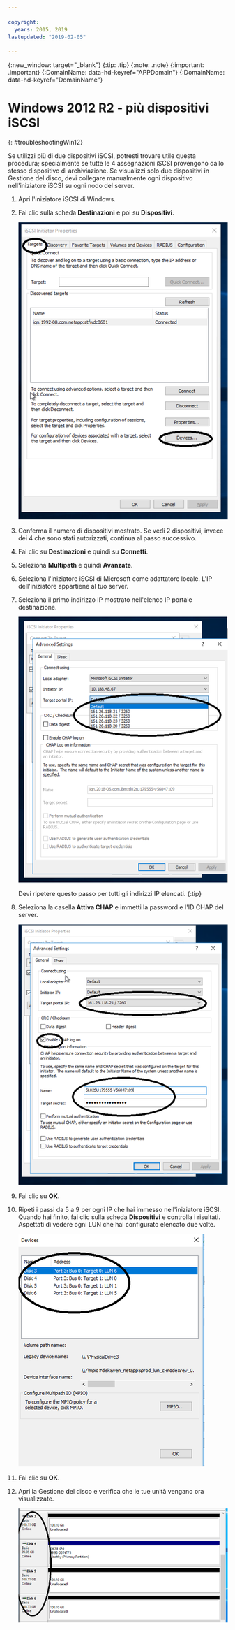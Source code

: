 ```yaml
---

copyright:
  years: 2015, 2019
lastupdated: "2019-02-05"

---
```


{:new_window: target="_blank"}
{:tip: .tip}
{:note: .note}
{:important: .important}
{:DomainName: data-hd-keyref="APPDomain"}
{:DomainName: data-hd-keyref="DomainName"}


# Windows 2012 R2 - più dispositivi iSCSI
{: #troubleshootingWin12}

Se utilizzi più di due dispositivi iSCSI, potresti trovare utile questa procedura; specialmente se tutte le 4 assegnazioni iSCSI provengono dallo stesso dispositivo di archiviazione. Se visualizzi solo due dispositivi in Gestione del disco, devi collegare manualmente ogni dispositivo nell'iniziatore iSCSI su ogni nodo del server.

1. Apri l'iniziatore iSCSI di Windows.
2. Fai clic sulla scheda **Destinazioni** e poi su **Dispositivi**.

   ![Proprietà iniziatore iSCSI](/images/win12-ts1.png)
3. Conferma il numero di dispositivi mostrato. Se vedi 2 dispositivi, invece dei 4 che sono stati autorizzati, continua al passo successivo.
4. Fai clic su **Destinazioni** e quindi su **Connetti**.
5. Seleziona **Multipath** e quindi **Avanzate**.
6. Seleziona l'iniziatore iSCSI di Microsoft come adattatore locale. L'IP dell'iniziatore appartiene al tuo server.
7. Seleziona il primo indirizzo IP mostrato nell'elenco IP portale destinazione.

   ![Impostazioni avanzate, indirizzi IP](/images/win12-ts3.png)

   Devi ripetere questo passo per tutti gli indirizzi IP elencati.
   {:tip}

8. Seleziona la casella **Attiva CHAP** e immetti la password e l'ID CHAP del server.

   ![Impostazioni avanzate, CHAP](/images/win12-ts4.png)
9. Fai clic su **OK**.
10. Ripeti i passi da 5 a 9 per ogni IP che hai immesso nell'iniziatore iSCSI. Quando hai finito, fai clic sulla scheda **Dispositivi** e controlla i risultati. Aspettati di vedere ogni LUN che hai configurato elencato due volte.

    ![Scheda Dispositivi](/images/win12-ts5.png)
11. Fai clic su **OK**.
12. Apri la Gestione del disco e verifica che le tue unità vengano ora visualizzate.

    ![Gestione dispositivi](/images/win12-ts6.png)
